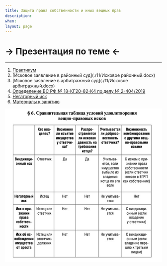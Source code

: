 ```yaml
---
title: Защита права собственности и иных вещных прав
description:
when:
layout: page
---
```


# &rarr; <a id="goToPresentation" target="_blank">Презентация по теме</a> &larr;

<hr />

1. [Практикум](./11/практикум.pdf)
2. [Исковое заявление в районный суд](./11/Исковое районный.docx)
3. [Исковое заявление в арбитражный суд](./11/Исковое арбитражный.docx)
4. [Определение ВС РФ № 18-КГ20-82-К4 по делу № 2-404/2019](./11/document.pdf)
5. [Негаторный иск](./11/НЕГАТИСК.docx)
6. [Материалы к занятию](./11/Test.pdf)

![](./vQKjaeX61tU.jpg)
